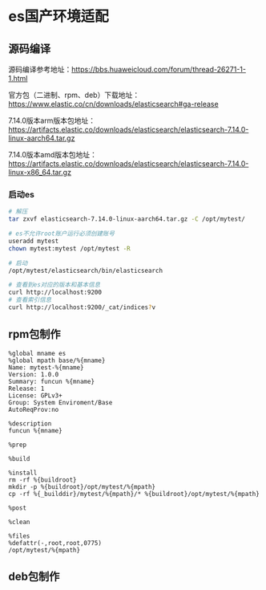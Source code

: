 # es国产环境适配

## 源码编译

源码编译参考地址：https://bbs.huaweicloud.com/forum/thread-26271-1-1.html

官方包（二进制、rpm、deb）下载地址：https://www.elastic.co/cn/downloads/elasticsearch#ga-release

7.14.0版本arm版本包地址：https://artifacts.elastic.co/downloads/elasticsearch/elasticsearch-7.14.0-linux-aarch64.tar.gz

7.14.0版本amd版本包地址：https://artifacts.elastic.co/downloads/elasticsearch/elasticsearch-7.14.0-linux-x86_64.tar.gz

### 启动es

```bash
# 解压
tar zxvf elasticsearch-7.14.0-linux-aarch64.tar.gz -C /opt/mytest/

# es不允许root账户运行必须创建账号
useradd mytest
chown mytest:mytest /opt/mytest -R

# 启动
/opt/mytest/elasticsearch/bin/elasticsearch

# 查看到es对应的版本和基本信息
curl http://localhost:9200
# 查看索引信息
curl http://localhost:9200/_cat/indices?v 
```

## rpm包制作

```spec
%global mname es
%global mpath base/%{mname}
Name: mytest-%{mname}
Version: 1.0.0
Summary: funcun %{mname}
Release: 1
License: GPLv3+
Group: System Enviroment/Base
AutoReqProv:no

%description
funcun %{mname}

%prep

%build

%install
rm -rf %{buildroot}
mkdir -p %{buildroot}/opt/mytest/%{mpath}
cp -rf %{_builddir}/mytest/%{mpath}/* %{buildroot}/opt/mytest/%{mpath}

%post

%clean

%files
%defattr(-,root,root,0775)
/opt/mytest/%{mpath}
```

## deb包制作